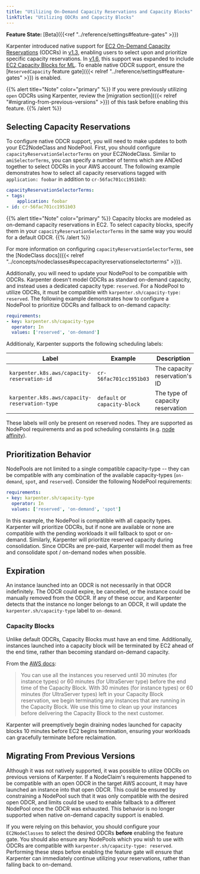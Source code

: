 ```yaml
---
title: "Utilizing On-Demand Capacity Reservations and Capacity Blocks"
linkTitle: "Utilizing ODCRs and Capacity Blocks"
---
```


<i class="fa-solid fa-circle-info"></i> <b>Feature State: </b> [Beta]({{<ref "../reference/settings#feature-gates" >}})

Karpenter introduced native support for [EC2 On-Demand Capacity Reservations](https://docs.aws.amazon.com/AWSEC2/latest/UserGuide/ec2-capacity-reservations.html)  (ODCRs) in [v1.3](https://github.com/aws/karpenter-provider-aws/releases/tag/v1.3.0), enabling users to select upon and prioritize specific capacity reservations.
In [v1.6](https://github.com/aws/karpenter-provider-aws/releases/tag/v1.6.0), this support was expanded to include [EC2 Capacity Blocks for ML](https://docs.aws.amazon.com/AWSEC2/latest/UserGuide/ec2-capacity-blocks.html).
To enable native ODCR support, ensure the [`ReservedCapacity` feature gate]({{< relref "../reference/settings#feature-gates" >}}) is enabled.

{{% alert title="Note" color="primary" %}}
If you were previously utilizing `open` ODCRs using Karpenter, review the [migration section]({{< relref "#migrating-from-previous-versions" >}}) of this task before enabling this feature.
{{% /alert %}}

## Selecting Capacity Reservations

To configure native ODCR support, you will need to make updates to both your EC2NodeClass and NodePool.
First, you should configure `capacityReservationSelectorTerms` on your EC2NodeClass.
Similar to `amiSelectorTerms`, you can specify a number of terms which are ANDed together to select ODCRs in your AWS account.
The following example demonstrates how to select all capacity reservations tagged with `application: foobar` in addition to `cr-56fac701cc1951b03`:

```yaml
capacityReservationSelectorTerms:
- tags:
    application: foobar
- id: cr-56fac701cc1951b03
```

{{% alert title="Note" color="primary" %}}
Capacity blocks are modeled as on-demand capacity reservations in EC2.
To select capacity blocks, specify them in your `capacityReservationSelectorTerms` in the same way you would for a default ODCR.
{{% /alert %}}

For more information on configuring `capacityReservationSelectorTerms`, see the [NodeClass docs]({{< relref "../concepts/nodeclasses#speccapacityreservationselectorterms" >}}).

Additionally, you will need to update your NodePool to be compatible with ODCRs.
Karpenter doesn't model ODCRs as standard on-demand capacity, and instead uses a dedicated capacity type: `reserved`.
For a NodePool to utilize ODCRs, it must be compatible with `karpenter.sh/capacity-type: reserved`.
The following example demonstrates how to configure a NodePool to prioritize ODCRs and fallback to on-demand capacity:

```yaml
requirements:
- key: karpenter.sh/capacity-type
  operator: In
  values: ['reserved', 'on-demand']
```

Additionaly, Karpenter supports the following scheduling labels:

| Label                                         | Example                       | Description                      |
| --------------------------------------------- | ----------------------------- | -------------------------------- |
| `karpenter.k8s.aws/capacity-reservation-id`   | `cr-56fac701cc1951b03`        | The capacity reservation's ID    |
| `karpenter.k8s.aws/capacity-reservation-type` | `default` or `capacity-block` | The type of capacity reservation |

These labels will only be present on reserved nodes.
They are supported as NodePool requirements and as pod scheduling constaints (e.g. [node affinity](https://kubernetes.io/docs/concepts/scheduling-eviction/assign-pod-node/#node-affinity)).

## Prioritization Behavior

NodePools are not limited to a single compatible capacity-type -- they can be compatible with any combination of the available capacity-types (`on-demand`, `spot`, and `reserved`).
Consider the following NodePool requirements:

```yaml
requirements:
- key: karpenter.sh/capacity-type
  operator: In
  values: ['reserved', 'on-demand', 'spot']
```

In this example, the NodePool is compatible with all capacity types.
Karpenter will prioritize ODCRs, but if none are available or none are compatible with the pending workloads it will fallback to spot or on-demand.
Similarly, Karpenter will prioritize reserved capacity during consolidation.
Since ODCRs are pre-paid, Karpenter will model them as free and consolidate spot / on-demand nodes when possible.

## Expiration

An instance launched into an ODCR is not necessarily in that ODCR indefinitely.
The ODCR could expire, be cancelled, or the instance could be manually removed from the ODCR.
If any of these occur, and Karpenter detects that the instance no longer belongs to an ODCR, it will update the `karpenter.sh/capacity-type` label to `on-demand`.

### Capacity Blocks

Unlike default ODCRs, Capacity Blocks must have an end time.
Additionally, instances launched into a capacity block will be terminated by EC2 ahead of the end time, rather than becoming standard on-demand capacity.

From the [AWS docs](https://docs.aws.amazon.com/AWSEC2/latest/UserGuide/ec2-capacity-blocks.html):

> You can use all the instances you reserved until 30 minutes (for instance types) or 60 minutes (for UltraServer type) before the end time of the Capacity Block.
> With 30 minutes (for instance types) or 60 minutes (for UltraServer types) left in your Capacity Block reservation, we begin terminating any instances that are running in the Capacity Block.
> We use this time to clean up your instances before delivering the Capacity Block to the next customer.

Karpenter will preemptively begin draining nodes launched for capacity blocks 10 minutes before EC2 begins termination, ensuring your workloads can gracefully terminate before reclaimation.

## Migrating From Previous Versions

Although it was not natively supported, it was possible to utilize ODCRs on previous versions of Karpenter.
If a NodeClaim's requirements happened to be compatible with an open ODCR in the target AWS account, it may have launched an instance into that open ODCR.
This could be ensured by constraining a NodePool such that it was only compatible with the desired open ODCR, and limits could be used to enable fallback to a different NodePool once the ODCR was exhausted.
This behavior is no longer supported when native on-demand capacity support is enabled.

If you were relying on this behavior, you should configure your `EC2NodeClasses` to select the desired ODCRs **before** enabling the feature gate.
You should also ensure any NodePools which you wish to use with ODCRs are compatible with `karpenter.sh/capacity-type: reserved`.
Performing these steps before enabling the feature gate will ensure that Karpenter can immediately continue utilizing your reservations, rather than falling back to on-demand.
